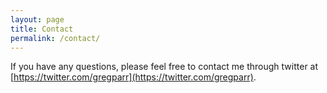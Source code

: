```yaml
---
layout: page
title: Contact
permalink: /contact/
---
```


If you have any questions, please feel free to contact me through twitter at [https://twitter.com/gregparr](https://twitter.com/gregparr).
